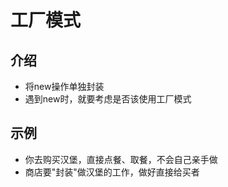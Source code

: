 # 工厂模式
## 介绍
* 将new操作单独封装<br>
* 遇到new时，就要考虑是否该使用工厂模式<br>
## 示例
* 你去购买汉堡，直接点餐、取餐，不会自己亲手做<br>
* 商店要"封装"做汉堡的工作，做好直接给买者<br>
